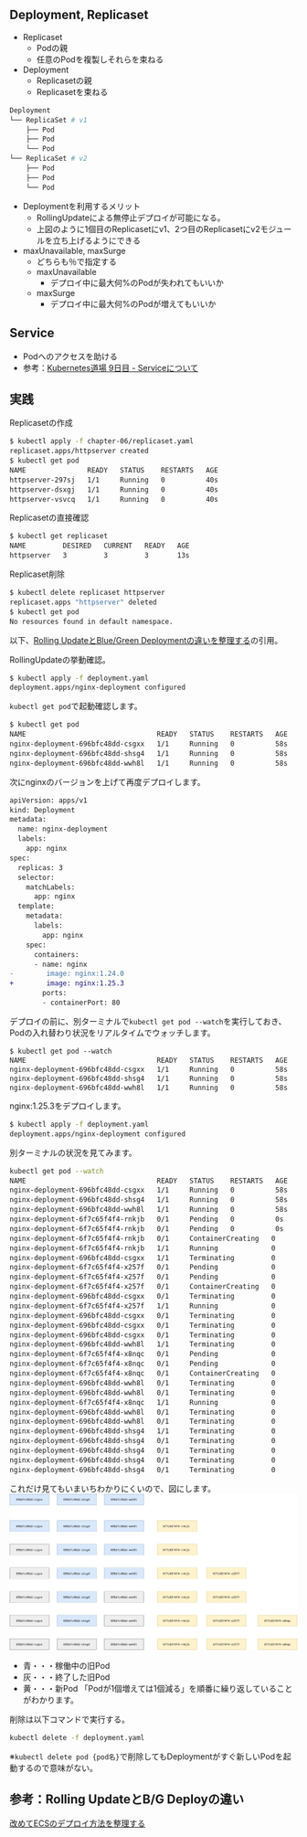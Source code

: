 ## Deployment, Replicaset
- Replicaset
  - Podの親
  - 任意のPodを複製しそれらを束ねる
- Deployment
  - Replicasetの親
  - Replicasetを束ねる
```bash
Deployment
└── ReplicaSet # v1
    ├── Pod
    ├── Pod
    └── Pod
└── ReplicaSet # v2
    ├── Pod
    ├── Pod
    └── Pod
```
- Deploymentを利用するメリット
  - RollingUpdateによる無停止デプロイが可能になる。
  - 上図のように1個目のReplicasetにv1、2つ目のReplicasetにv2モジュールを立ち上げるようにできる
- maxUnavailable, maxSurge
  - どちらも％で指定する
  - maxUnavailable
    - デプロイ中に最大何%のPodが失われてもいいか
  - maxSurge
    - デプロイ中に最大何%のPodが増えてもいいか

## Service
- Podへのアクセスを助ける
- 参考：[Kubernetes道場 9日目 - Serviceについて](https://cstoku.dev/posts/2018/k8sdojo-09/)


## 実践
Replicasetの作成
```bash
$ kubectl apply -f chapter-06/replicaset.yaml 
replicaset.apps/httpserver created
$ kubectl get pod                
NAME               READY   STATUS    RESTARTS   AGE
httpserver-297sj   1/1     Running   0          40s
httpserver-dsxgj   1/1     Running   0          40s
httpserver-vsvcq   1/1     Running   0          40s
```

Replicasetの直接確認
```bash
$ kubectl get replicaset      
NAME         DESIRED   CURRENT   READY   AGE
httpserver   3         3         3       13s
```

Replicaset削除
```bash
$ kubectl delete replicaset httpserver
replicaset.apps "httpserver" deleted
$ kubectl get pod                     
No resources found in default namespace.
```

以下、[Rolling UpdateとBlue/Green Deploymentの違いを整理する](https://qiita.com/tttol/items/5f5a3ba16009b4fa6bd3)の引用。

RollingUpdateの挙動確認。

```bash
$ kubectl apply -f deployment.yaml    
deployment.apps/nginx-deployment configured
```

`kubectl get pod`で起動確認します。
```bash
$ kubectl get pod                 
NAME                                READY   STATUS    RESTARTS   AGE
nginx-deployment-696bfc48dd-csgxx   1/1     Running   0          58s
nginx-deployment-696bfc48dd-shsg4   1/1     Running   0          58s
nginx-deployment-696bfc48dd-wwh8l   1/1     Running   0          58s
```

次にnginxのバージョンを上げて再度デプロイします。
```diff
apiVersion: apps/v1
kind: Deployment
metadata:
  name: nginx-deployment
  labels:
    app: nginx
spec:
  replicas: 3
  selector:
    matchLabels:
      app: nginx
  template:
    metadata:
      labels:
        app: nginx
    spec:
      containers:
      - name: nginx
-        image: nginx:1.24.0
+        image: nginx:1.25.3
        ports:
        - containerPort: 80
```

デプロイの前に、別ターミナルで`kubectl get pod --watch`を実行しておき、Podの入れ替わり状況をリアルタイムでウォッチします。
```
$ kubectl get pod --watch
NAME                                READY   STATUS    RESTARTS   AGE
nginx-deployment-696bfc48dd-csgxx   1/1     Running   0          58s
nginx-deployment-696bfc48dd-shsg4   1/1     Running   0          58s
nginx-deployment-696bfc48dd-wwh8l   1/1     Running   0          58s
```

nginx:1.25.3をデプロイします。
```bash
$ kubectl apply -f deployment.yaml    
deployment.apps/nginx-deployment configured
```

別ターミナルの状況を見てみます。
```bash
kubectl get pod --watch
NAME                                READY   STATUS    RESTARTS   AGE
nginx-deployment-696bfc48dd-csgxx   1/1     Running   0          58s
nginx-deployment-696bfc48dd-shsg4   1/1     Running   0          58s
nginx-deployment-696bfc48dd-wwh8l   1/1     Running   0          58s
nginx-deployment-6f7c65f4f4-rnkjb   0/1     Pending   0          0s
nginx-deployment-6f7c65f4f4-rnkjb   0/1     Pending   0          0s
nginx-deployment-6f7c65f4f4-rnkjb   0/1     ContainerCreating   0          0s
nginx-deployment-6f7c65f4f4-rnkjb   1/1     Running             0          1s
nginx-deployment-696bfc48dd-csgxx   1/1     Terminating         0          70s
nginx-deployment-6f7c65f4f4-x257f   0/1     Pending             0          0s
nginx-deployment-6f7c65f4f4-x257f   0/1     Pending             0          0s
nginx-deployment-6f7c65f4f4-x257f   0/1     ContainerCreating   0          0s
nginx-deployment-696bfc48dd-csgxx   0/1     Terminating         0          70s
nginx-deployment-6f7c65f4f4-x257f   1/1     Running             0          1s
nginx-deployment-696bfc48dd-csgxx   0/1     Terminating         0          71s
nginx-deployment-696bfc48dd-csgxx   0/1     Terminating         0          71s
nginx-deployment-696bfc48dd-csgxx   0/1     Terminating         0          71s
nginx-deployment-696bfc48dd-wwh8l   1/1     Terminating         0          71s
nginx-deployment-6f7c65f4f4-x8nqc   0/1     Pending             0          0s
nginx-deployment-6f7c65f4f4-x8nqc   0/1     Pending             0          0s
nginx-deployment-6f7c65f4f4-x8nqc   0/1     ContainerCreating   0          0s
nginx-deployment-696bfc48dd-wwh8l   0/1     Terminating         0          71s
nginx-deployment-696bfc48dd-wwh8l   0/1     Terminating         0          72s
nginx-deployment-6f7c65f4f4-x8nqc   1/1     Running             0          1s
nginx-deployment-696bfc48dd-wwh8l   0/1     Terminating         0          72s
nginx-deployment-696bfc48dd-wwh8l   0/1     Terminating         0          72s
nginx-deployment-696bfc48dd-shsg4   1/1     Terminating         0          72s
nginx-deployment-696bfc48dd-shsg4   0/1     Terminating         0          72s
nginx-deployment-696bfc48dd-shsg4   0/1     Terminating         0          73s
nginx-deployment-696bfc48dd-shsg4   0/1     Terminating         0          73s
nginx-deployment-696bfc48dd-shsg4   0/1     Terminating         0          73s
```
これだけ見てもいまいちわかりにくいので、図にします。
![RollingUpdate.jpg](RollingUpdate.jpg)

- 青・・・稼働中の旧Pod
- 灰・・・終了した旧Pod
- 黄・・・新Pod
「Podが1個増えては1個減る」を順番に繰り返していることがわかります。  
  
削除は以下コマンドで実行する。
```bash
kubectl delete -f deployment.yaml 
```
※`kubectl delete pod {pod名}`で削除してもDeploymentがすぐ新しいPodを起動するので意味がない。

## 参考：Rolling UpdateとB/G Deployの違い
[改めてECSのデプロイ方法を整理する](https://tech.nri-net.com/entry/aws_ecs_deploy)